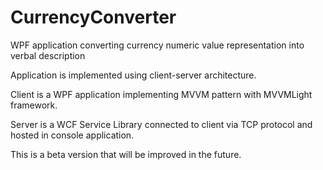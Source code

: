 # CurrencyConverter
WPF application converting currency numeric value representation into verbal description

Application is implemented using client-server architecture. 

Client is a WPF application implementing MVVM pattern with MVVMLight framework.

Server is a WCF Service Library connected to client via TCP protocol and hosted in console application.

This is a beta version that will be improved in the future.





